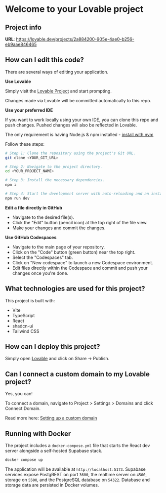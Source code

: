 # Welcome to your Lovable project

## Project info

**URL**: https://lovable.dev/projects/2a884200-905e-4ae0-b256-eb9aae846465

## How can I edit this code?

There are several ways of editing your application.

**Use Lovable**

Simply visit the [Lovable Project](https://lovable.dev/projects/2a884200-905e-4ae0-b256-eb9aae846465) and start prompting.

Changes made via Lovable will be committed automatically to this repo.

**Use your preferred IDE**

If you want to work locally using your own IDE, you can clone this repo and push changes. Pushed changes will also be reflected in Lovable.

The only requirement is having Node.js & npm installed - [install with nvm](https://github.com/nvm-sh/nvm#installing-and-updating)

Follow these steps:

```sh
# Step 1: Clone the repository using the project's Git URL.
git clone <YOUR_GIT_URL>

# Step 2: Navigate to the project directory.
cd <YOUR_PROJECT_NAME>

# Step 3: Install the necessary dependencies.
npm i

# Step 4: Start the development server with auto-reloading and an instant preview.
npm run dev
```

**Edit a file directly in GitHub**

- Navigate to the desired file(s).
- Click the "Edit" button (pencil icon) at the top right of the file view.
- Make your changes and commit the changes.

**Use GitHub Codespaces**

- Navigate to the main page of your repository.
- Click on the "Code" button (green button) near the top right.
- Select the "Codespaces" tab.
- Click on "New codespace" to launch a new Codespace environment.
- Edit files directly within the Codespace and commit and push your changes once you're done.

## What technologies are used for this project?

This project is built with:

- Vite
- TypeScript
- React
- shadcn-ui
- Tailwind CSS

## How can I deploy this project?

Simply open [Lovable](https://lovable.dev/projects/2a884200-905e-4ae0-b256-eb9aae846465) and click on Share -> Publish.

## Can I connect a custom domain to my Lovable project?

Yes, you can!

To connect a domain, navigate to Project > Settings > Domains and click Connect Domain.

Read more here: [Setting up a custom domain](https://docs.lovable.dev/tips-tricks/custom-domain#step-by-step-guide)

## Running with Docker

The project includes a `docker-compose.yml` file that starts the React dev server alongside a self-hosted Supabase stack.

```bash
docker compose up
```

The application will be available at `http://localhost:5173`. Supabase services expose PostgREST on port `3600`, the realtime server on `4500`, storage on `5500`, and the PostgreSQL database on `54322`. Database and storage data are persisted in Docker volumes.
